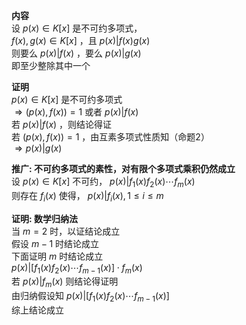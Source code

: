 **内容**  
设 $p(x)\in K[x]$ 是不可约多项式，  
 $f(x),g(x)\in K[x]$ ，且 $p(x)|f(x)g(x)$  
则要么 $p(x)|f(x)$ ，要么 $p(x)|g(x)$  
即至少整除其中一个  
  
**证明**  
 $p(x)\in K[x]$ 是不可约多项式  
 $\Rightarrow (p(x),f(x))=1$ 或者 $p(x)|f(x)$  
若 $p(x)|f(x)$ ，则结论得证  
若 $(p(x),f(x))=1$ ，由互素多项式性质知（命题2）  
 $\Rightarrow p(x)|g(x)$  
  
**推广: 不可约多项式的素性，对有限个多项式乘积仍然成立**  
设 $p(x)\in K[x]$ 不可约， $p(x)|f_1(x)f_2(x)\cdots f_m(x)$  
则存在 $f_i(x)$ 使得， $p(x)|f_i(x), 1\leq i\leq m$  
  
**证明: 数学归纳法**  
当 $m=2$ 时，以证结论成立  
假设 $m-1$ 时结论成立  
下面证明 $m$ 时结论成立  
 $p(x)|[f_1(x)f_2(x)\cdots f_{m-1}(x)]\cdot f_m(x)$  
若 $p(x)|f_m(x)$ 则结论得证明  
由归纳假设知 $p(x)|[f_1(x)f_2(x)\cdots f_{m-1}(x)]$  
综上结论成立  
